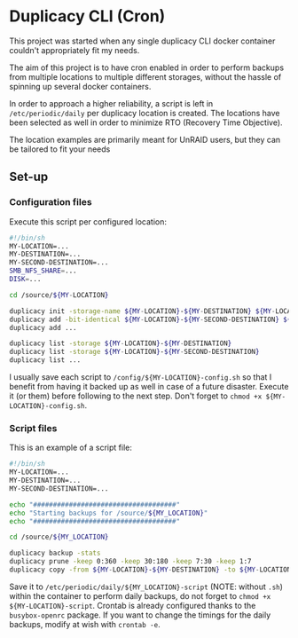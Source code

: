 # Duplicacy CLI (Cron)

This project was started when any single duplicacy CLI docker container couldn't appropriately fit my needs.

The aim of this project is to have cron enabled in order to perform backups from multiple locations to multiple different storages, without the hassle of spinning up several docker containers.

In order to approach a higher reliability, a script is left in `/etc/periodic/daily` per duplicacy location is created. The locations have been selected as well in order to minimize RTO (Recovery Time Objective).

The location examples are primarily meant for UnRAID users, but they can be tailored to fit your needs

## Set-up

### Configuration files

Execute this script per configured location:

```sh
#!/bin/sh
MY-LOCATION=...
MY-DESTINATION=...
MY-SECOND-DESTINATION=...
SMB_NFS_SHARE=...
DISK=...

cd /source/${MY-LOCATION}

duplicacy init -storage-name ${MY-LOCATION}-${MY-DESTINATION} ${MY-LOCATION}-${MY-DESTINATION} /destination/${SMB_NFS_SHARE}/${MY-LOCATION}
duplicacy add -bit-identical ${MY-LOCATION}-${MY-SECOND-DESTINATION} ${MY-LOCATION}-${MY-SECOND-DESTINATION} /destination2/${DISK}/${MY-LOCATION}
duplicacy add ...

duplicacy list -storage ${MY-LOCATION}-${MY-DESTINATION}
duplicacy list -storage ${MY-LOCATION}-${MY-SECOND-DESTINATION}
duplicacy list ...
```

I usually save each script to `/config/${MY-LOCATION}-config.sh` so that I benefit from having it backed up as well in case of a future disaster. Execute it (or them) before following to the next step. Don't forget to `chmod +x ${MY-LOCATION}-config.sh`.

### Script files

This is an example of a script file:

```sh
#!/bin/sh
MY-LOCATION=...
MY-DESTINATION=...
MY-SECOND-DESTINATION=...

echo "####################################"
echo "Starting backups for /source/${MY_LOCATION}"
echo "####################################"

cd /source/${MY_LOCATION}

duplicacy backup -stats
duplicacy prune -keep 0:360 -keep 30:180 -keep 7:30 -keep 1:7
duplicacy copy -from ${MY-LOCATION}-${MY-DESTINATION} -to ${MY-LOCATION}-${MY-SECOND-DESTINATION}
```

Save it to `/etc/periodic/daily/${MY_LOCATION}-script` (NOTE: without `.sh`) within the container to perform daily backups, do not forget to `chmod +x ${MY-LOCATION}-script`. Crontab is already configured thanks to the `busybox-openrc` package. If you want to change the timings for the daily backups, modify at wish with `crontab -e`.
